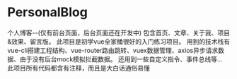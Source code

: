 # PersonalBlog
个人博客--(仅有前台页面，后台页面还在开发中)
包含首页、文章、关于我、项目&效果、留言版。
此项目是初学vue全家桶很好的入门练习项目。
用到的技术栈有vue-cli搭建工程结构、vue-router路由跳转、vuex数据管理、axios异步请求数据、由于没有后台mock模拟拦截数据。
还用到一些自定义指令、事件总线等...
此项目所有代码都含有注释，而且是大白话通俗易懂
